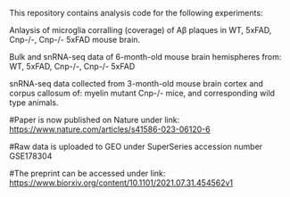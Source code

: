 This repository contains analysis code for the following experiments:

Anlaysis of microglia corralling (coverage) of Aβ plaques in WT, 5xFAD, Cnp-/-, Cnp-/- 5xFAD mouse brain.

Bulk and snRNA-seq data of 6-month-old mouse brain hemispheres from: WT, 5xFAD, Cnp-/-, Cnp-/- 5xFAD

snRNA-seq data collected from 3-month-old mouse brain cortex and corpus callosum of: myelin mutant Cnp-/- mice, and corresponding wild type animals.

#Paper is now published on Nature under link: https://www.nature.com/articles/s41586-023-06120-6

#Raw data is uploaded to GEO under SuperSeries accession number GSE178304

#The preprint can be accessed under link: https://www.biorxiv.org/content/10.1101/2021.07.31.454562v1
